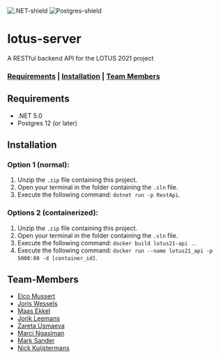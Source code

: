 ![.NET-shield](https://img.shields.io/badge/.NET-5.0-blueviolet?style=for-the-badge&logo=.net)
![Postgres-shield](https://img.shields.io/badge/Postgres-12+-blue?style=for-the-badge&logo=postgresql)
# lotus-server
A RESTful backend API for the LOTUS 2021 project

### [Requirements](#Requirements) | [Installation](#Installation) | [Team Members](#Team-Members)

## Requirements
* .NET 5.0
* Postgres 12 (or later)

## Installation
### Option 1 (normal):
1. Unzip the `.zip` file containing this project.
2. Open your terminal in the folder containing the `.sln` file.
3. Execute the following command: `dotnet run -p RestApi`.

### Options 2 (containerized):
1. Unzip the `.zip` file containing this project.
2. Open your terminal in the folder containing the `.sln` file.
3. Execute the following command: `docker build lotus21-api .`.
4. Execute the following command: `docker run --name lotus21_api -p 5000:80 -d [container_id]`.

## Team-Members
* [Elco Mussert](https://github.com/elco2000)
* [Joris Wessels](https://github.com/JorisWessels)
* [Maas Ekkel](https://github.com/mordar-20)
* [Jorik Leemans](https://github.com/JorikLeemans)
* [Zareta Usmaeva](https://github.com/zazet)
* [Marci Ngasiman](https://github.com/MarcianoN)
* [Mark Sander](https://github.com/MarkSander)
* [Nick Kuijstermans](https://github.com/BootBoost)